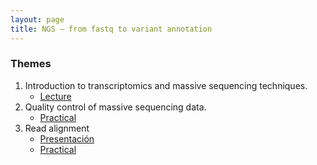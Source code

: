 ```yaml
---
layout: page
title: NGS – from fastq to variant annotation
---
```


### Themes


1. Introduction to transcriptomics and massive sequencing techniques. 
	* [Lecture](SLIDES/Mx_Biobank_NGS_Techniques.pdf)
2. Quality control of massive sequencing data.
	* [Practical](01-quality.html)
3. Read alignment
	* [Presentación](SLIDES/PBI_18_Clase_4.pdf)
	* [Practical](02-mapping.html)

